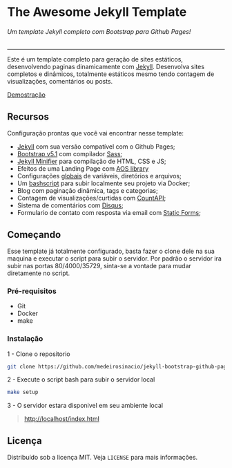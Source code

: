 # The Awesome Jekyll Template

###### Um template Jekyll completo com Bootstrap para Github Pages!

---

Este é um template completo para geração de sites estáticos, desenvolvendo paginas dinamicamente com [Jekyll](https://jekyllrb.com/). 
Desenvolva sites completos e dinâmicos, totalmente estáticos mesmo tendo contagem de visualizações, comentários ou posts.

[Demostração](https://jekyll-bootstrap.douglasmedeiros.dev/)

## Recursos

Configuração prontas que você vai encontrar nesse template:

- [Jekyll](https://jekyllrb.com/) com sua versão compatível com o Github Pages;
- [Bootstrap v5.1](https://getbootstrap.com/docs/5.1/getting-started/introduction/) com compilador [Sass](https://getbootstrap.com/docs/5.1/getting-started/build-tools/#sass);
- [Jekyll Minifier](https://github.com/Mendeo/jekyll-minifier) para compilação de HTML, CSS e JS;
- Efeitos de uma Landing Page com [AOS library](https://michalsnik.github.io/aos/)
- Configurações [globais](./_config.yml) de variáveis, diretórios e arquivos;
- Um [bashscript](./server.sh) para subir localmente seu projeto via Docker;
- Blog com paginação dinâmica, tags e categorias;
- Contagem de visualizações/curtidas com [CountAPI](https://countapi.xyz/);
- Sistema de comentários com [Disqus](https://disqus.com/);
- Formulario de contato com resposta via email com [Static Forms](https://www.staticforms.xyz/);

## Começando

Esse template já totalmente configurado, basta fazer o clone dele na sua maquina e executar o script para subir o servidor. Por padrão o servidor ira subir nas portas 80/4000/35729, sinta-se a vontade para mudar diretamente no script.

### Pré-requisitos

- Git
- Docker
- make

### Instalação

1 -  Clone o repositorio

```sh
git clone https://github.com/medeirosinacio/jekyll-bootstrap-github-pages.git
```

2 -  Execute o script bash para subir o servidor local

```sh
make setup
```

3 - O servidor estara disponivel em seu ambiente local

> [http://localhost/index.html](http://localhost/index.html)

## Licença

Distribuído sob a licença MIT. Veja `LICENSE` para mais informações.
